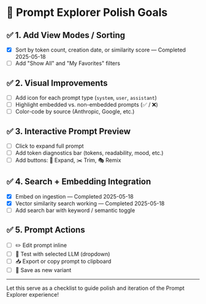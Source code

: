 # 🎨 Prompt Explorer Polish Goals

## ✅ 1. Add View Modes / Sorting

- [x] Sort by token count, creation date, or similarity score — Completed 2025-05-18
- [ ] Add "Show All" and "My Favorites" filters

## ✅ 2. Visual Improvements

- [ ] Add icon for each prompt type (`system`, `user`, `assistant`)
- [ ] Highlight embedded vs. non-embedded prompts (✅ / ❌)
- [ ] Color-code by source (Anthropic, Google, etc.)

## ✅ 3. Interactive Prompt Preview

- [ ] Click to expand full prompt
- [ ] Add token diagnostics bar (tokens, readability, mood, etc.)
- [ ] Add buttons: 🧠 Expand, ✂️ Trim, 🎭 Remix

## ✅ 4. Search + Embedding Integration

- [x] Embed on ingestion — Completed 2025-05-18
- [x] Vector similarity search working — Completed 2025-05-18
- [ ] Add search bar with keyword / semantic toggle

## ✅ 5. Prompt Actions

- [ ] ✏️ Edit prompt inline
- [ ] 🧪 Test with selected LLM (dropdown)
- [ ] 📥 Export or copy prompt to clipboard
- [ ] 💾 Save as new variant

---

Let this serve as a checklist to guide polish and iteration of the Prompt Explorer experience!
